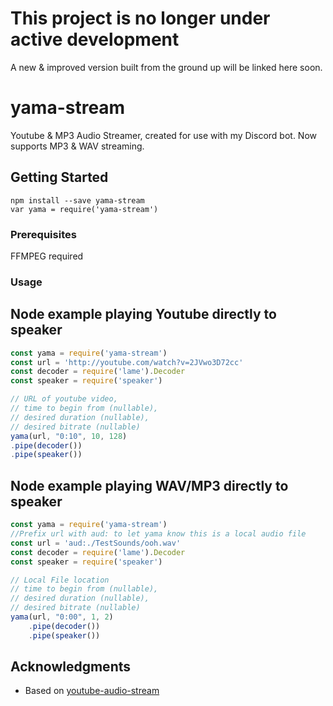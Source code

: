 # This project is no longer under active development
A new & improved version built from the ground up will be linked here soon.

# yama-stream

Youtube & MP3 Audio Streamer, created for use with my Discord bot.
Now supports MP3 & WAV streaming.

## Getting Started

```
npm install --save yama-stream
var yama = require('yama-stream')
```

### Prerequisites

FFMPEG required

### Usage


## Node example playing Youtube directly to speaker
```js
const yama = require('yama-stream')
const url = 'http://youtube.com/watch?v=2JVwo3D72cc'
const decoder = require('lame').Decoder
const speaker = require('speaker')

// URL of youtube video, 
// time to begin from (nullable),
// desired duration (nullable), 
// desired bitrate (nullable)
yama(url, "0:10", 10, 128)
.pipe(decoder())
.pipe(speaker())
```

## Node example playing WAV/MP3 directly to speaker
```js
const yama = require('yama-stream')
//Prefix url with aud: to let yama know this is a local audio file
const url = 'aud:./TestSounds/ooh.wav'
const decoder = require('lame').Decoder
const speaker = require('speaker')

// Local File location 
// time to begin from (nullable),
// desired duration (nullable), 
// desired bitrate (nullable)
yama(url, "0:00", 1, 2)
    .pipe(decoder())
    .pipe(speaker())
```

## Acknowledgments

* Based on [youtube-audio-stream](https://www.npmjs.com/package/youtube-audio-stream)
